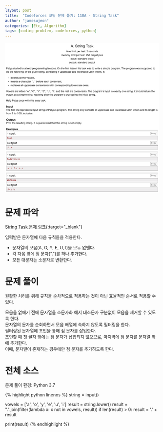 ```yaml
---
layout: post
title:  "Codeforces 코딩 문제 풀기: 118A - String Task"
author: "jamesujeon"
categories: [Etc, Algorithm]
tags: [coding-problem, codeforces, python]
---
```


![118A - String Task](assets/codeforces_118a_string_task.png "118A - String Task")

# 문제 파악

[String Task 문제 링크](http://codeforces.com/problemset/problem/118/A){:target="_blank"}

입력받은 문자열에 다음 규칙들을 적용한다.

- 문자열의 모음(A, O, Y, E, U, I)을 모두 없앤다.
- 각 자음 앞에 점 문자(".")를 하나 추가한다.
- 모든 대문자는 소문자로 변환한다.

# 문제 풀이

원활한 처리를 위해 규칙을 순차적으로 적용하는 것이 아닌 효율적인 순서로 적용할 수 있다.

모음을 없애기 전에 문자열을 소문자화 해서 대소문자 구분없이 모음을 제거할 수 있도록 한다.  
문자열의 문자를 순회하면서 모음 배열에 속하지 않도록 필터링을 한다.  
필터링된 문자열에 조인을 통해 점 문자를 삽입한다.  
조인할 때 첫 글자 앞에는 점 문자가 삽입되지 않으므로, 마지막에 점 문자를 문자열 앞에 추가한다.  
이때, 문자열이 존재하는 경우에만 점 문자를 추가하도록 한다.

# 전체 소스

문제 풀이 환경: Python 3.7

{% highlight python linenos %}
string = input()

vowels = ['a', 'o', 'y', 'e', 'u', 'i']
result = string.lower()
result = ".".join(filter(lambda x: x not in vowels, result))
if len(result) > 0:
  result = '.' + result

print(result)
{% endhighlight %}
